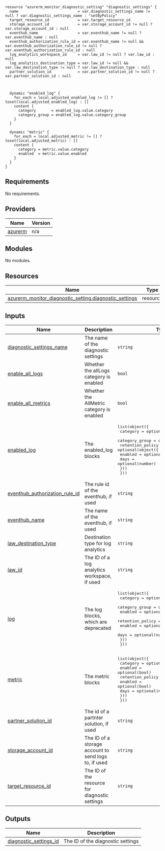 ```hcl
resource "azurerm_monitor_diagnostic_setting" "diagnostic_settings" {
  name                           = var.diagnostic_settings_name != null ? var.diagnostic_settings_name : "setByPolicy"
  target_resource_id             = var.target_resource_id
  storage_account_id             = var.storage_account_id != null ? var.storage_account_id : null
  eventhub_name                  = var.eventhub_name != null ? var.eventhub_name : null
  eventhub_authorization_rule_id = var.eventhub_name != null && var.eventhub_authorization_rule_id != null ? var.eventhub_authorization_rule_id : null
  log_analytics_workspace_id     = var.law_id != null ? var.law_id : null
  log_analytics_destination_type = var.law_id != null && var.law_destination_type != null ? var.law_destination_type : null
  partner_solution_id            = var.partner_solution_id != null ? var.partner_solution_id : null



  dynamic "enabled_log" {
    for_each = local.adjusted_enabled_log != [] ? toset(local.adjusted_enabled_log) : []
    content {
      category       = enabled_log.value.category
      category_group = enabled_log.value.category_group
    }
  }

  dynamic "metric" {
    for_each = local.adjusted_metric != [] ? toset(local.adjusted_metric) : []
    content {
      category = metric.value.category
      enabled  = metric.value.enabled
    }
  }
}
```
## Requirements

No requirements.

## Providers

| Name | Version |
|------|---------|
| <a name="provider_azurerm"></a> [azurerm](#provider\_azurerm) | n/a |

## Modules

No modules.

## Resources

| Name | Type |
|------|------|
| [azurerm_monitor_diagnostic_setting.diagnostic_settings](https://registry.terraform.io/providers/hashicorp/azurerm/latest/docs/resources/monitor_diagnostic_setting) | resource |

## Inputs

| Name | Description | Type | Default | Required |
|------|-------------|------|---------|:--------:|
| <a name="input_diagnostic_settings_name"></a> [diagnostic\_settings\_name](#input\_diagnostic\_settings\_name) | The name of the diagnostic settings | `string` | `null` | no |
| <a name="input_enable_all_logs"></a> [enable\_all\_logs](#input\_enable\_all\_logs) | Whether the allLogs category is enabled | `bool` | `true` | no |
| <a name="input_enable_all_metrics"></a> [enable\_all\_metrics](#input\_enable\_all\_metrics) | Whether the AllMetric category is enabled | `bool` | `true` | no |
| <a name="input_enabled_log"></a> [enabled\_log](#input\_enabled\_log) | The enabled\_log blocks | <pre>list(object({<br>    category       = optional(string)<br>    category_group = optional(string)<br>    retention_policy = optional(object({<br>      enabled = optional(bool)<br>      days    = optional(number)<br>    }))<br>  }))</pre> | `[]` | no |
| <a name="input_eventhub_authorization_rule_id"></a> [eventhub\_authorization\_rule\_id](#input\_eventhub\_authorization\_rule\_id) | The rule id of the eventhub, if used | `string` | `null` | no |
| <a name="input_eventhub_name"></a> [eventhub\_name](#input\_eventhub\_name) | The name of the eventhub, if used | `string` | `null` | no |
| <a name="input_law_destination_type"></a> [law\_destination\_type](#input\_law\_destination\_type) | Destination type for log analytics | `string` | `null` | no |
| <a name="input_law_id"></a> [law\_id](#input\_law\_id) | The ID of a log analytics workspace, if used | `string` | `null` | no |
| <a name="input_log"></a> [log](#input\_log) | The log blocks, which are deprecated | <pre>list(object({<br>    category       = optional(string)<br>    category_group = optional(string)<br>    enabled        = optional(bool)<br>    retention_policy = optional(object({<br>      enabled = optional(bool)<br>      days    = optional(number)<br>    }))<br>  }))</pre> | `[]` | no |
| <a name="input_metric"></a> [metric](#input\_metric) | The metric blocks | <pre>list(object({<br>    category = optional(string)<br>    enabled  = optional(bool)<br>    retention_policy = optional(object({<br>      enabled = optional(bool)<br>      days    = optional(number)<br>    }))<br>  }))</pre> | `[]` | no |
| <a name="input_partner_solution_id"></a> [partner\_solution\_id](#input\_partner\_solution\_id) | The id of a partnter solution, if used | `string` | `null` | no |
| <a name="input_storage_account_id"></a> [storage\_account\_id](#input\_storage\_account\_id) | The ID of a storage account to send logs to, if used | `string` | `null` | no |
| <a name="input_target_resource_id"></a> [target\_resource\_id](#input\_target\_resource\_id) | The ID of the resource for diagnostic settings | `string` | n/a | yes |

## Outputs

| Name | Description |
|------|-------------|
| <a name="output_diagnostic_settings_id"></a> [diagnostic\_settings\_id](#output\_diagnostic\_settings\_id) | The ID of the diagnostic settings |
